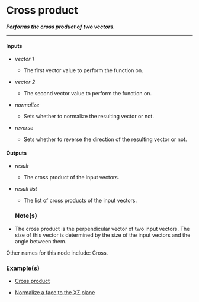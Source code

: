# Cross product

**_Performs the cross product of two vectors._**

---


#### Inputs

* _vector 1_

  * The first vector value to perform the function on.

* _vector 2_

  * The second vector value to perform the function on.

* _normalize_

  * Sets whether to normalize the resulting vector or not.

* _reverse_

  * Sets whether to reverse the direction of the resulting vector or not.


#### Outputs

* _result_

  * The cross product of the input vectors.

* _result list_

  * The list of cross products of the input vectors.


  ### Note(s)

* The cross product is the perpendicular vector of two input vectors. The size of this vector is determined by the size of the input vectors and the angle between them.

Other names for this node include: Cross.


### Example(s)

* <a href="https://creator.trimble.com/graph?assetURI=whp:b6e5d97e-daca-45fe-ae8d-662ec41c84aa&version=latest" target="_blank">Cross product</a>

* <a href="https://creator.trimble.com/graph?assetURI=whp:3356c39e-ed12-46ef-80b0-40c70fb2292c&version=latest" target="_blank">Normalize a face to the XZ plane</a>

